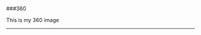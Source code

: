 ###360

This is my 360 image

<script src="//360.vizor.io/scripts/embed.js" data-vizorurl="https://360.vizor.io/embed/v/jdl0" ></script>


***
